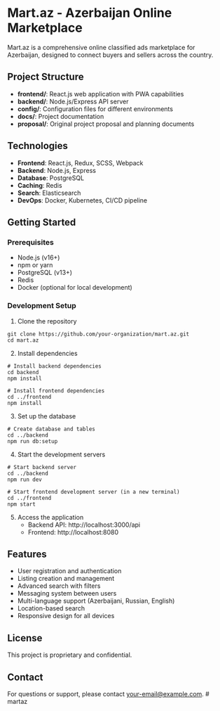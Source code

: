 # Mart.az - Azerbaijan Online Marketplace

Mart.az is a comprehensive online classified ads marketplace for Azerbaijan, designed to connect buyers and sellers across the country.

## Project Structure

- **frontend/**: React.js web application with PWA capabilities
- **backend/**: Node.js/Express API server
- **config/**: Configuration files for different environments
- **docs/**: Project documentation
- **proposal/**: Original project proposal and planning documents

## Technologies

- **Frontend**: React.js, Redux, SCSS, Webpack
- **Backend**: Node.js, Express
- **Database**: PostgreSQL
- **Caching**: Redis
- **Search**: Elasticsearch
- **DevOps**: Docker, Kubernetes, CI/CD pipeline

## Getting Started

### Prerequisites

- Node.js (v16+)
- npm or yarn
- PostgreSQL (v13+)
- Redis
- Docker (optional for local development)

### Development Setup

1. Clone the repository
```
git clone https://github.com/your-organization/mart.az.git
cd mart.az
```

2. Install dependencies
```
# Install backend dependencies
cd backend
npm install

# Install frontend dependencies
cd ../frontend
npm install
```

3. Set up the database
```
# Create database and tables
cd ../backend
npm run db:setup
```

4. Start the development servers
```
# Start backend server
cd ../backend
npm run dev

# Start frontend development server (in a new terminal)
cd ../frontend
npm start
```

5. Access the application
   - Backend API: http://localhost:3000/api
   - Frontend: http://localhost:8080

## Features

- User registration and authentication
- Listing creation and management
- Advanced search with filters
- Messaging system between users
- Multi-language support (Azerbaijani, Russian, English)
- Location-based search
- Responsive design for all devices

## License

This project is proprietary and confidential.

## Contact

For questions or support, please contact [your-email@example.com](mailto:your-email@example.com). # martaz

